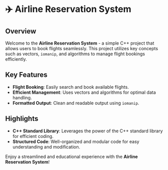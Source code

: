 # ✈️ Airline Reservation System

## Overview

Welcome to the **Airline Reservation System** - a simple C++ project that allows users to book flights seamlessly. This project utilizes key concepts such as vectors, `iomanip`, and algorithms to manage flight bookings efficiently.

## Key Features

- **Flight Booking**: Easily search and book available flights.
- **Efficient Management**: Uses vectors and algorithms for optimal data handling.
- **Formatted Output**: Clean and readable output using `iomanip`.

## Highlights

- **C++ Standard Library**: Leverages the power of the C++ standard library for efficient coding.
- **Structured Code**: Well-organized and modular code for easy understanding and modification.



Enjoy a streamlined and educational experience with the **Airline Reservation System**!

